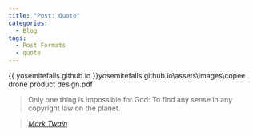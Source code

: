 ```yaml
---
title: "Post: Quote"
categories:
  - Blog
tags:
  - Post Formats
  - quote
---
```

{{ yosemitefalls.github.io }}yosemitefalls.github.io\assets\images\copee drone product design.pdf
> Only one thing is impossible for God: To find any sense in any copyright law on the planet.
  
> <cite><a href="http://www.brainyquote.com/quotes/quotes/m/marktwain163473.html">Mark Twain</a></cite>